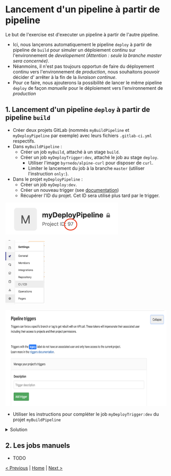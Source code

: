 # Lancement d'un pipeline à partir de pipeline

Le but de l'exercise est d'executer un pipeline à partir de l'autre pipeline.

* Ici, nous lançerons automatiquement le pipeline `deploy` à partir de pipeline de `build` pour simuler un déploiement continu sur l'environnement de *developement* _(Attention : seule la branche master sera concernée)_.  
* Néanmoins, il n'est pas toujours opportun de faire du déployement continu vers l'environnement de *production*, nous souhaitons pouvoir décider d' arrêter à la fin de la *livraison continue*. 
* Pour ce faire, nous ajouterons la possibilité de lancer le même pipeline `deploy` de façon *manuelle* pour le déploiement vers l'environnement de *production* 


## 1. Lancement d'un pipeline `deploy` à partir de pipeline `build`

* Créer deux projets GitLab (nommés `myBuildPipeline` et `myDeployPipeline` par exemple) avec leurs fichiers `.gitlab-ci.yml` respectifs.
* Dans `myBuildPipeline` : 
    * Créer un job `myBuild`, attaché à un stage `build`.
    * Créer un job `myDeployTrigger:dev`, attaché le job au stage `deploy`.
        * Utiliser l'image `byrnedo/alpine-curl` pour disposer de `curl`.
        * Limiter le lancement du job à la branche `master` (utiliser l'instruction `only:`).
* Dans le projet `myDeployPipeline` : 
    * Créer un job `myDeploy:dev`. 
    * Créer un nouveau trigger (see [documentation](https://docs.gitlab.com/ce/ci/triggers/README.html#ci-job-token))
    * Récupérer l'ID du projet. Cet ID sera utilisé plus tard par le trigger.

<p>
<img src="project-id.png" height="100">
</p> 

<p>
<img src="ci-cd-settings.png" height="200">
</p> 

<p>
<img src="trigger.png" height="300">
</p> 

* Utiliser les instructions pour compléter le job `myDeployTrigger:dev` du projet `myBuildPipeline`


<details>
<summary>Solution</summary>
<p>

```yaml

myBuild:
    stage: build
    script:
        - echo "Build"
    
myDeployTrigger:dev:
    stage: deploy
    image: byrnedo/alpine-curl
    script:   
        - curl --request POST --form "token=$CI_JOB_TOKEN" --form ref=master https://gitlab.sab2i-cloud.com/api/v4/projects/<myDeployPipeline_project_id>/trigger/pipeline
    only:
        - master
```

```yaml

myDeploy:dev:
    stage: deploy
    script:
        - echo "Deploy"
```

</p>
</details>


## 2. Les jobs manuels

* TODO

[< Previous](../exercice_4) | [Home](..) | [Next >](../exercice_6)